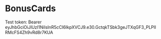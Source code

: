 # BonusCards

Test token: Bearer eyJhbGciOiJIUzI1NiIsInR5cCI6IkpXVCJ9.e30.GctqkTSbk3geJTXqGF3_PLPIIRMcFS4Zh9vRd8r7KUA
